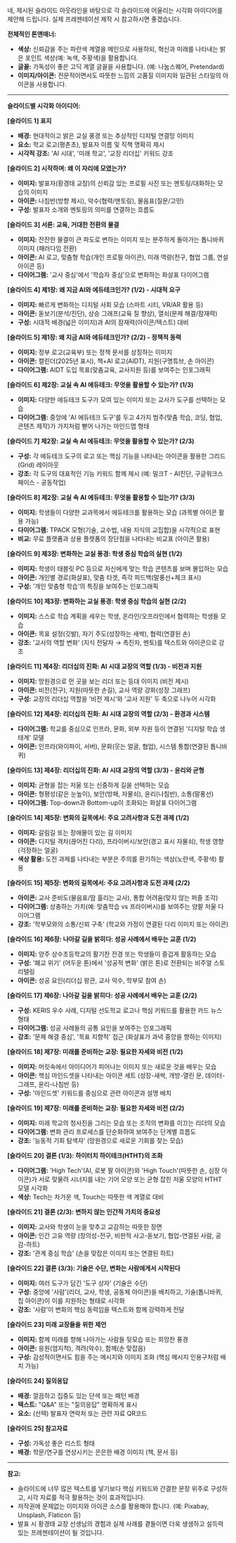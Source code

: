 네, 제시된 슬라이드 아웃라인을 바탕으로 각 슬라이드에 어울리는 시각화 아이디어를 제안해 드립니다. 실제 프레젠테이션 제작 시 참고하시면 좋겠습니다.

**전체적인 톤앤매너:**

* **색상:** 신뢰감을 주는 파란색 계열을 메인으로 사용하되, 혁신과 미래를 나타내는 밝은 포인트 색상(예: 녹색, 주황색)을 활용합니다.  
* **글꼴:** 가독성이 좋은 고딕 계열 글꼴을 사용합니다. (예: 나눔스퀘어, Pretendard)  
* **이미지/아이콘:** 전문적이면서도 따뜻한 느낌의 고품질 이미지와 일관된 스타일의 아이콘을 사용합니다.

---

**슬라이드별 시각화 아이디어:**

**\[슬라이드 1\] 표지**

* **배경:** 현대적이고 밝은 교실 풍경 또는 추상적인 디지털 연결망 이미지  
* **요소:** 학교 로고(평촌초), 발표자 이름 및 직책 명확히 제시  
* **시각적 강조:** 'AI 시대', '미래 학교', '교장 리더십' 키워드 강조

**\[슬라이드 2\] 시작하며: 왜 이 자리에 모였는가?**

* **이미지:** 발표자(황경태 교장)의 신뢰감 있는 프로필 사진 또는 멘토링/대화하는 모습의 이미지  
* **아이콘:** 나침반(방향 제시), 악수(협력/멘토링), 물음표(질문/고민)  
* **구성:** 발표자 소개와 멘토링의 의미를 연결하는 흐름도

**\[슬라이드 3\] 서론: 교육, 거대한 전환의 물결**

* **이미지:** 잔잔한 물결이 큰 파도로 변하는 이미지 또는 분주하게 돌아가는 톱니바퀴 이미지 (패러다임 전환)  
* **아이콘:** AI 로고, 맞춤형 학습(개인 프로필 아이콘), 미래 역량(전구, 협업 그룹, 연설 아이콘 등)  
* **다이어그램:** '교사 중심'에서 '학습자 중심'으로 변화하는 화살표 다이어그램

**\[슬라이드 4\] 제1장: 왜 지금 AI와 에듀테크인가? (1/2) \- 시대적 요구**

* **이미지:** 빠르게 변화하는 디지털 사회 모습 (스마트 시티, VR/AR 활용 등)  
* **아이콘:** 돋보기(분석/진단), 상승 그래프(교육 질 향상), 열쇠(문제 해결/잠재력)  
* **구성:** 시대적 배경(넓은 이미지)과 AI의 잠재력(아이콘/텍스트) 대비

**\[슬라이드 5\] 제1장: 왜 지금 AI와 에듀테크인가? (2/2) \- 정책적 동력**

* **이미지:** 정부 로고(교육부) 또는 정책 문서를 상징하는 이미지  
* **아이콘:** 캘린더(2025년 표시), 책+AI 로고(AIDT), 지원(구명튜브, 손 아이콘)  
* **다이어그램:** AIDT 도입 목표(맞춤교육, 교사지원 등)를 보여주는 인포그래픽

**\[슬라이드 6\] 제2장: 교실 속 AI 에듀테크: 무엇을 활용할 수 있는가? (1/3)**

* **이미지:** 다양한 에듀테크 도구가 모여 있는 이미지 또는 교사가 도구를 선택하는 모습  
* **다이어그램:** 중앙에 'AI 에듀테크 도구'를 두고 4가지 범주(맞춤 학습, 코딩, 협업, 콘텐츠 제작)가 가지처럼 뻗어 나가는 마인드맵 형태

**\[슬라이드 7\] 제2장: 교실 속 AI 에듀테크: 무엇을 활용할 수 있는가? (2/3)**

* **구성:** 각 에듀테크 도구의 로고 또는 핵심 기능을 나타내는 아이콘을 활용한 그리드(Grid) 레이아웃  
* **강조:** 각 도구의 대표적인 기능 키워드 함께 제시 (예: 밀크T \- AI진단, 구글워크스페이스 \- 공동작업)

**\[슬라이드 8\] 제2장: 교실 속 AI 에듀테크: 무엇을 활용할 수 있는가? (3/3)**

* **이미지:** 학생들이 다양한 교과목에서 에듀테크를 활용하는 모습 (과목별 아이콘 활용 가능)  
* **다이어그램:** TPACK 모형(기술, 교수법, 내용 지식의 교집합)을 시각적으로 표현  
* **비교:** 무료 플랫폼과 상용 플랫폼의 장단점을 나타내는 비교표 (아이콘 활용)

**\[슬라이드 9\] 제3장: 변화하는 교실 풍경: 학생 중심 학습의 실현 (1/2)**

* **이미지:** 학생이 태블릿 PC 등으로 자신에게 맞는 학습 콘텐츠를 보며 몰입하는 모습  
* **아이콘:** 개인별 경로(화살표), 맞춤 타겟, 즉각 피드백(말풍선+체크 표시)  
* **구성:** '개인 맞춤형 학습'의 특징을 보여주는 인포그래픽

**\[슬라이드 10\] 제3장: 변화하는 교실 풍경: 학생 중심 학습의 실현 (2/2)**

* **이미지:** 스스로 학습 계획을 세우는 학생, 온라인/오프라인에서 협력하는 학생들 모습  
* **아이콘:** 목표 설정(깃발), 자기 주도(성장하는 새싹), 협력(연결된 손)  
* **강조:** '교사의 역할 변화' (지식 전달자 → 촉진자, 멘토)를 텍스트와 아이콘으로 강조

**\[슬라이드 11\] 제4장: 리더십의 진화: AI 시대 교장의 역할 (1/3) \- 비전과 지원**

* **이미지:** 망원경으로 먼 곳을 보는 리더 또는 등대 이미지 (비전 제시)  
* **아이콘:** 비전(전구), 지원(따뜻한 손길), 교사 역량 강화(성장 그래프)  
* **구성:** 교장의 리더십 역할을 '비전 제시'와 '교사 지원' 두 축으로 나누어 시각화

**\[슬라이드 12\] 제4장: 리더십의 진화: AI 시대 교장의 역할 (2/3) \- 환경과 시스템**

* **다이어그램:** 학교를 중심으로 인프라, 문화, 외부 자원 등이 연결된 '디지털 학습 생태계' 모델  
* **아이콘:** 인프라(와이파이, 서버), 문화(웃는 얼굴, 협업), 시스템 통합(연결된 톱니바퀴)

**\[슬라이드 13\] 제4장: 리더십의 진화: AI 시대 교장의 역할 (3/3) \- 윤리와 균형**

* **이미지:** 균형을 잡는 저울 또는 신중하게 길을 선택하는 모습  
* **아이콘:** 형평성(같은 눈높이), 보안(방패, 자물쇠), 윤리(나침반), 소통(말풍선)  
* **다이어그램:** Top-down과 Bottom-up이 조화되는 화살표 다이어그램

**\[슬라이드 14\] 제5장: 변화의 길목에서: 주요 고려사항과 도전 과제 (1/2)**

* **이미지:** 갈림길 또는 장애물이 있는 길 이미지  
* **아이콘:** 디지털 격차(끊어진 다리), 프라이버시/보안(경고 표시 자물쇠), 학생 영향(걱정하는 얼굴)  
* **색상 활용:** 도전 과제를 나타내는 부분은 주의를 환기하는 색상(노란색, 주황색) 활용

**\[슬라이드 15\] 제5장: 변화의 길목에서: 주요 고려사항과 도전 과제 (2/2)**

* **아이콘:** 교사 준비도(물음표/땀 흘리는 교사), 통합 어려움(맞지 않는 퍼즐 조각)  
* **다이어그램:** 상충하는 가치(예: 맞춤학습 vs 프라이버시)를 보여주는 양팔 저울 다이어그램  
* **강조:** '학부모와의 소통/신뢰 구축' (학교와 가정이 연결된 다리 이미지 또는 아이콘)

**\[슬라이드 16\] 제6장: 나아갈 길을 밝히다: 성공 사례에서 배우는 교훈 (1/2)**

* **이미지:** 양주 상수초등학교의 활기찬 전경 또는 학생들이 즐겁게 활동하는 모습  
* **구성:** '폐교 위기' (어두운 톤)에서 '성공적 변화' (밝은 톤)로 전환되는 비주얼 스토리텔링  
* **아이콘:** 성공 요인(리더십 왕관, 교사 악수, 학부모 참여 손)

**\[슬라이드 17\] 제6장: 나아갈 길을 밝히다: 성공 사례에서 배우는 교훈 (2/2)**

* **구성:** KERIS 우수 사례, 디지털 선도학교 로고나 핵심 키워드를 활용한 카드 뉴스 형태  
* **다이어그램:** 성공 사례들의 공통 요인을 보여주는 인포그래픽  
* **강조:** '문제 해결 중심', '목표 지향적' 접근 (화살표가 과녁 중앙을 향하는 이미지)

**\[슬라이드 18\] 제7장: 미래를 준비하는 교장: 필요한 자세와 비전 (1/2)**

* **이미지:** 머릿속에서 아이디어가 피어나는 이미지 또는 새로운 것을 배우는 모습  
* **아이콘:** 핵심 마인드셋을 나타내는 아이콘 세트 (성장-새싹, 개방-열린 문, 데이터-그래프, 윤리-나침반 등)  
* **구성:** '마인드셋' 키워드를 중심으로 관련 아이콘과 설명 배치

**\[슬라이드 19\] 제7장: 미래를 준비하는 교장: 필요한 자세와 비전 (2/2)**

* **이미지:** 미래 학교의 청사진을 그리는 모습 또는 조직의 변화를 이끄는 리더의 모습  
* **다이어그램:** 변화 관리 프로세스를 단순화하여 보여주는 단계별 흐름도  
* **강조:** '능동적 기회 탐색자' (망원경으로 새로운 기회를 찾는 모습)

**\[슬라이드 20\] 결론 (1/3): 하이터치 하이테크(HTHT)의 조화**

* **다이어그램:** 'High Tech'(AI, 로봇 팔 아이콘)와 'High Touch'(따뜻한 손, 심장 아이콘)가 서로 맞물려 시너지를 내는 기어 모양 또는 균형 잡힌 저울 모양의 HTHT 모델 시각화  
* **색상:** Tech는 차가운 색, Touch는 따뜻한 색 계열로 대비

**\[슬라이드 21\] 결론 (2/3): 변하지 않는 인간적 가치의 중요성**

* **이미지:** 교사와 학생이 눈을 맞추고 교감하는 따뜻한 장면  
* **아이콘:** 인간 고유 역량 (창의성-전구, 비판적 사고-돋보기, 협업-연결된 사람, 공감-하트)  
* **강조:** '관계 중심 학습' (손을 맞잡은 이미지 또는 연결된 하트)

**\[슬라이드 22\] 결론 (3/3): 기술은 수단, 변화는 사람에게서 시작된다**

* **이미지:** 여러 도구가 담긴 '도구 상자' (기술은 수단)  
* **구성:** 중앙에 '사람'(리더, 교사, 학생, 공동체 아이콘)을 배치하고, 기술(톱니바퀴, 칩 아이콘)이 이를 지원하는 형태로 시각화  
* **강조:** '사람'이 변화의 핵심 동력임을 텍스트와 함께 강력하게 전달

**\[슬라이드 23\] 미래 교장들을 위한 제언**

* **이미지:** 함께 미래를 향해 나아가는 사람들 뒷모습 또는 희망찬 풍경  
* **아이콘:** 응원(엄지척), 격려(악수), 함께(손 맞잡음)  
* **구성:** 감성적이면서도 힘을 주는 메시지와 이미지 조화 (핵심 메시지 인용구처럼 배치 가능)

**\[슬라이드 24\] 질의응답**

* **배경:** 깔끔하고 집중도 있는 단색 또는 패턴 배경  
* **텍스트:** "Q\&A" 또는 "질의응답" 명확하게 표시  
* **요소:** (선택) 발표자 연락처 또는 관련 자료 QR코드

**\[슬라이드 25\] 참고자료**

* **구성:** 가독성 좋은 리스트 형태  
* **배경:** 학문/연구를 연상시키는 은은한 배경 이미지 (책, 문서 등)

---

**참고:**

* 슬라이드에 너무 많은 텍스트를 넣기보다 핵심 키워드와 간결한 문장 위주로 구성하고, 시각 자료를 적극 활용하는 것이 효과적입니다.  
* 저작권에 문제없는 이미지와 아이콘 소스를 활용해야 합니다. (예: Pixabay, Unsplash, Flaticon 등)  
* 발표 시 황경태 교장 선생님의 경험과 실제 사례를 곁들이면 더욱 생생하고 설득력 있는 프레젠테이션이 될 것입니다.


